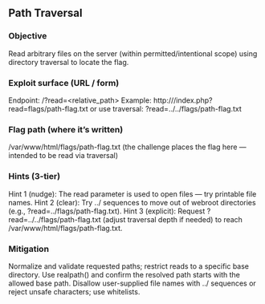 ## Path Traversal

### Objective
Read arbitrary files on the server (within permitted/intentional scope) using directory traversal to locate the flag.

### Exploit surface (URL / form)
Endpoint: /?read=<relative_path>
Example: http://<host>/index.php?read=flags/path-flag.txt or use traversal: ?read=../../flags/path-flag.txt

### Flag path (where it’s written)
/var/www/html/flags/path-flag.txt (the challenge places the flag here — intended to be read via traversal)

### Hints (3-tier)

Hint 1 (nudge): The read parameter is used to open files — try printable file names.
Hint 2 (clear): Try ../ sequences to move out of webroot directories (e.g., ?read=../flags/path-flag.txt).
Hint 3 (explicit): Request ?read=../../flags/path-flag.txt (adjust traversal depth if needed) to reach /var/www/html/flags/path-flag.txt.

### Mitigation

Normalize and validate requested paths; restrict reads to a specific base directory.
Use realpath() and confirm the resolved path starts with the allowed base path.
Disallow user-supplied file names with ../ sequences or reject unsafe characters; use whitelists.
